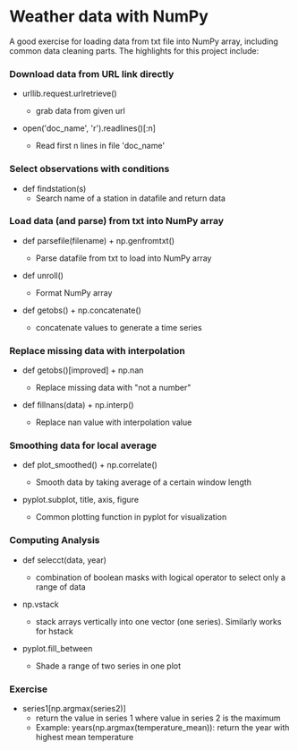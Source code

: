 # Weather data with NumPy

A good exercise for loading data from txt file into NumPy array, including common data cleaning parts. The highlights for this project include: 

### Download data from URL link directly
  - urllib.request.urlretrieve()
    - grab data from given url
    
  - open('doc_name', 'r').readlines()[:n]
    - Read first n lines in file 'doc_name'
    
### Select observations with conditions
  - def findstation(s)
    - Search name of a station in datafile and return data
  
### Load data (and parse) from txt into NumPy array
  - def parsefile(filename) + np.genfromtxt()
    - Parse datafile from txt to load into NumPy array
    
  - def unroll()
    - Format NumPy array
    
  - def getobs() + np.concatenate()
    - concatenate values to generate a time series 

### Replace missing data with interpolation
  - def getobs()[improved] + np.nan
    - Replace missing data with "not a number"
    
  - def fillnans(data) + np.interp()
    - Replace nan value with interpolation value
    
### Smoothing data for local average 
  - def plot_smoothed() + np.correlate()
    - Smooth data by taking average of a certain window length
    
  - pyplot.subplot, title, axis, figure
    - Common plotting function in pyplot for visualization
    
### Computing Analysis 
  - def selecct(data, year)
    - combination of boolean masks with logical operator to select only a range of data
    
  - np.vstack
    - stack arrays vertically into one vector (one series). Similarly works for hstack
    
  - pyplot.fill_between
    - Shade a range of two series in one plot
    
### Exercise
  - series1[np.argmax(series2)]
    - return the value in series 1 where value in series 2 is the maximum
    - Example: years(np.argmax(temperature_mean)): return the year with highest mean temperature
